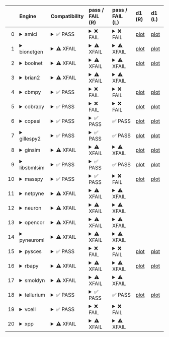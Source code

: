 |    | Engine                                                                                                                                     | Compatibility                                                                                                                                                                                                                                                 | pass / FAIL (R)                                                                                                                                                                                                                                                                                                                                                                                                                                                                                                                                                                                                                                                                                                                                                                                                                           | pass / FAIL (L)                                                                                                                                                                                                                                                                                                                                                                                                                                                                                                                           | d1 (R)                                               | d1 (L)                                              |
|---:|:-------------------------------------------------------------------------------------------------------------------------------------------|:--------------------------------------------------------------------------------------------------------------------------------------------------------------------------------------------------------------------------------------------------------------|:------------------------------------------------------------------------------------------------------------------------------------------------------------------------------------------------------------------------------------------------------------------------------------------------------------------------------------------------------------------------------------------------------------------------------------------------------------------------------------------------------------------------------------------------------------------------------------------------------------------------------------------------------------------------------------------------------------------------------------------------------------------------------------------------------------------------------------------|:------------------------------------------------------------------------------------------------------------------------------------------------------------------------------------------------------------------------------------------------------------------------------------------------------------------------------------------------------------------------------------------------------------------------------------------------------------------------------------------------------------------------------------------|:-----------------------------------------------------|:----------------------------------------------------|
|  0 | <details><summary>amici</summary>https://docs.biosimulators.org/Biosimulators_AMICI/<br></details>                                         | <details><summary>&#9989; PASS</summary>The file extensions ('sbml', 'sedml') suggest the input file types are '['SBML', 'SED-ML']'. ['SBML', 'SED-ML'] are compatible with amici.</details>                                                                  | <details><summary>&#10060; FAIL</summary><a href="https://api.biosimulations.org/runs/672364ffb678b3883bb574ba">view</a><br><a href="https://api.biosimulations.org/results/672364ffb678b3883bb574ba/download">download</a><br><a href="https://api.biosimulations.org/logs/672364ffb678b3883bb574ba?includeOutput=true">logs</a><br><br>ERROR MESSAGE:<br>Reached maximum number of steps<br><br></details>                                                                                                                                                                                                                                                                                                                                                                                                                              | <details><summary>&#10060; FAIL</summary>ERROR MESSAGE:<br>Reached maximum number of steps<br><br></details>                                                                                                                                                                                                                                                                                                                                                                                                                              | <a href="d1_plots_remote\amici_d1.pdf">plot</a>      | <a href="d1_plots_local\amici_d1.pdf">plot</a>      |
|  1 | <details><summary>bionetgen</summary>https://docs.biosimulators.org/Biosimulators_BioNetGen/<br></details>                                 | <details><summary>&#9888; XFAIL</summary>EXPECTED FAIL<br><br>The file extensions ('sbml', 'sedml') suggest the input file types may not be compatibe with bionetgen.<br><br>['BNGL', 'SED-ML'] are compatible with bionetgen.</details>                      | <details><summary>&#9888; XFAIL</summary>EXPECTED FAIL<br><br><a href="https://api.biosimulations.org/runs/672365030d09353e8f0f21c1">view</a><br><a href="https://api.biosimulations.org/results/672365030d09353e8f0f21c1/download">download</a><br><a href="https://api.biosimulations.org/logs/672365030d09353e8f0f21c1?includeOutput=true">logs</a><br><br>ERROR MESSAGE:<br>The COMBINE/OMEX did not execute successfully:<br><br>  The SED document did not execute successfully:<br>  <br>    Language for model `net1` is not supported.<br>      - Model language `urn:sedml:language:sbml` is not supported. Models must be in BNGL format (e.g., `sed:model/@language` must match `^urn:sedml:language:bngl(\.$)` such as `urn:sedml:language:bngl`).<br><br>ERROR TYPE:<br>CombineArchiveExecutionError</details>              | <details><summary>&#9888; XFAIL</summary>EXPECTED FAIL<br><br>ERROR MESSAGE:<br>The COMBINE/OMEX did not execute successfully:<br><br>  The SED document did not execute successfully:<br>  <br>    Language for model `net1` is not supported.<br>      - Model language `urn:sedml:language:sbml` is not supported. Models must be in BNGL format (e.g., `sed:model/@language` must match `^urn:sedml:language:bngl(\.$)` such as `urn:sedml:language:bngl`).<br><br>ERROR TYPE:<br>CombineArchiveExecutionError</details>              | <a href="d1_plots_remote\bionetgen_d1.pdf">plot</a>  | <a href="d1_plots_local\bionetgen_d1.pdf">plot</a>  |
|  2 | <details><summary>boolnet</summary>https://docs.biosimulators.org/Biosimulators_BoolNet/<br></details>                                     | <details><summary>&#9888; XFAIL</summary>EXPECTED FAIL<br><br>The file extensions ('sbml', 'sedml') suggest the input file types may not be compatibe with boolnet.<br><br>['SBML-qual', 'SED-ML'] are compatible with boolnet.</details>                     | <details><summary>&#9888; XFAIL</summary>EXPECTED FAIL<br><br><a href="https://api.biosimulations.org/runs/672365055a60072d20f42483">view</a><br><a href="https://api.biosimulations.org/results/672365055a60072d20f42483/download">download</a><br><a href="https://api.biosimulations.org/logs/672365055a60072d20f42483?includeOutput=true">logs</a><br><br>ERROR MESSAGE:<br>The COMBINE/OMEX did not execute successfully:<br><br>  The SED document did not execute successfully:<br>  <br>    Simulation `sim1` is invalid.<br>      - Number of points (20000) must be equal to the difference between the output end (200.0) and start times (0.0).<br><br>ERROR TYPE:<br>CombineArchiveExecutionError</details>                                                                                                                  | <details><summary>&#9888; XFAIL</summary>EXPECTED FAIL<br><br>ERROR MESSAGE:<br>The COMBINE/OMEX did not execute successfully:<br><br>  The SED document did not execute successfully:<br>  <br>    Simulation `sim1` is invalid.<br>      - Number of points (20000) must be equal to the difference between the output end (200.0) and start times (0.0).<br><br>ERROR TYPE:<br>CombineArchiveExecutionError</details>                                                                                                                  | <a href="d1_plots_remote\boolnet_d1.pdf">plot</a>    | <a href="d1_plots_local\boolnet_d1.pdf">plot</a>    |
|  3 | <details><summary>brian2</summary>https://docs.biosimulators.org/Biosimulators_pyNeuroML/<br></details>                                    | <details><summary>&#9888; XFAIL</summary>EXPECTED FAIL<br><br>The file extensions ('sbml', 'sedml') suggest the input file types may not be compatibe with brian2.<br><br>['NeuroML', 'SED-ML', 'LEMS', 'SED-ML'] are compatible with brian2.</details>       | <details><summary>&#9888; XFAIL</summary>EXPECTED FAIL<br><br><a href="https://api.biosimulations.org/runs/67236501b678b3883bb574bd">view</a><br><a href="https://api.biosimulations.org/results/67236501b678b3883bb574bd/download">download</a><br><a href="https://api.biosimulations.org/logs/67236501b678b3883bb574bd?includeOutput=true">logs</a><br><br>ERROR MESSAGE:<br>No module named 'libsbml'<br><br>ERROR TYPE:<br>ModuleNotFoundError</details>                                                                                                                                                                                                                                                                                                                                                                             | <details><summary>&#9888; XFAIL</summary>EXPECTED FAIL<br><br>ERROR MESSAGE:<br>No module named 'libsbml'<br><br>ERROR TYPE:<br>ModuleNotFoundError</details>                                                                                                                                                                                                                                                                                                                                                                             |                                                      |                                                     |
|  4 | <details><summary>cbmpy</summary>https://docs.biosimulators.org/Biosimulators_CBMPy/<br></details>                                         | <details><summary>&#9989; PASS</summary>The file extensions ('sbml', 'sedml') suggest the input file types are '['SBML', 'SED-ML']'. ['SBML', 'SED-ML'] are compatible with cbmpy.</details>                                                                  | <details><summary>&#10060; FAIL</summary><a href="https://api.biosimulations.org/runs/67236507b678b3883bb574c0">view</a><br><a href="https://api.biosimulations.org/results/67236507b678b3883bb574c0/download">download</a><br><a href="https://api.biosimulations.org/logs/67236507b678b3883bb574c0?includeOutput=true">logs</a><br><br>ERROR MESSAGE:<br>The COMBINE/OMEX did not execute successfully:<br><br>  The SED document did not execute successfully:<br>  <br>    UniformTimeCourseSimulation `sim1` is not supported.<br>      - Simulation sim1 of type `UniformTimeCourseSimulation` is not supported. Simulation must be an instance of one of the following:<br>          - SteadyStateSimulation<br><br>ERROR TYPE:<br>CombineArchiveExecutionError</details>                                                          | <details><summary>&#10060; FAIL</summary>ERROR MESSAGE:<br>The COMBINE/OMEX did not execute successfully:<br><br>  The SED document did not execute successfully:<br>  <br>    UniformTimeCourseSimulation `sim1` is not supported.<br>      - Simulation sim1 of type `UniformTimeCourseSimulation` is not supported. Simulation must be an instance of one of the following:<br>          - SteadyStateSimulation<br><br>ERROR TYPE:<br>CombineArchiveExecutionError</details>                                                          | <a href="d1_plots_remote\cbmpy_d1.pdf">plot</a>      | <a href="d1_plots_local\cbmpy_d1.pdf">plot</a>      |
|  5 | <details><summary>cobrapy</summary>https://docs.biosimulators.org/Biosimulators_COBRApy/<br>Only allows steady state simulations</details> | <details><summary>&#9989; PASS</summary>The file extensions ('sbml', 'sedml') suggest the input file types are '['SBML', 'SED-ML']'. ['SBML', 'SED-ML'] are compatible with cobrapy.</details>                                                                | <details><summary>&#10060; FAIL</summary><a href="https://api.biosimulations.org/runs/672365095a60072d20f42488">view</a><br><a href="https://api.biosimulations.org/results/672365095a60072d20f42488/download">download</a><br><a href="https://api.biosimulations.org/logs/672365095a60072d20f42488?includeOutput=true">logs</a><br><br>ERROR MESSAGE:<br>The COMBINE/OMEX did not execute successfully:<br><br>  The SED document did not execute successfully:<br>  <br>    UniformTimeCourseSimulation `sim1` is not supported.<br>      - Simulation sim1 of type `UniformTimeCourseSimulation` is not supported. Simulation must be an instance of one of the following:<br>          - SteadyStateSimulation<br><br>ERROR TYPE:<br>CombineArchiveExecutionError</details>                                                          | <details><summary>&#10060; FAIL</summary>ERROR MESSAGE:<br>The COMBINE/OMEX did not execute successfully:<br><br>  The SED document did not execute successfully:<br>  <br>    UniformTimeCourseSimulation `sim1` is not supported.<br>      - Simulation sim1 of type `UniformTimeCourseSimulation` is not supported. Simulation must be an instance of one of the following:<br>          - SteadyStateSimulation<br><br>ERROR TYPE:<br>CombineArchiveExecutionError</details>                                                          | <a href="d1_plots_remote\cobrapy_d1.pdf">plot</a>    | <a href="d1_plots_local\cobrapy_d1.pdf">plot</a>    |
|  6 | <details><summary>copasi</summary>https://docs.biosimulators.org/Biosimulators_COPASI/<br></details>                                       | <details><summary>&#9989; PASS</summary>The file extensions ('sbml', 'sedml') suggest the input file types are '['SBML', 'SED-ML']'. ['SBML', 'SED-ML'] are compatible with copasi.</details>                                                                 | <details><summary>&#9989; PASS</summary><a href="https://api.biosimulations.org/runs/6723650bb678b3883bb574c7">view</a><br><a href="https://api.biosimulations.org/results/6723650bb678b3883bb574c7/download">download</a><br><a href="https://api.biosimulations.org/logs/6723650bb678b3883bb574c7?includeOutput=true">logs</a><br><br></details>                                                                                                                                                                                                                                                                                                                                                                                                                                                                                        | &#9989; PASS                                                                                                                                                                                                                                                                                                                                                                                                                                                                                                                              | <a href="d1_plots_remote\copasi_d1.pdf">plot</a>     | <a href="d1_plots_local\copasi_d1.pdf">plot</a>     |
|  7 | <details><summary>gillespy2</summary>https://docs.biosimulators.org/Biosimulators_GillesPy2/<br></details>                                 | <details><summary>&#9989; PASS</summary>The file extensions ('sbml', 'sedml') suggest the input file types are '['SBML', 'SED-ML']'. ['SBML', 'SED-ML'] are compatible with gillespy2.</details>                                                              | <details><summary>&#9989; PASS</summary><a href="https://api.biosimulations.org/runs/6723650db678b3883bb574cc">view</a><br><a href="https://api.biosimulations.org/results/6723650db678b3883bb574cc/download">download</a><br><a href="https://api.biosimulations.org/logs/6723650db678b3883bb574cc?includeOutput=true">logs</a><br><br></details>                                                                                                                                                                                                                                                                                                                                                                                                                                                                                        | &#9989; PASS                                                                                                                                                                                                                                                                                                                                                                                                                                                                                                                              | <a href="d1_plots_remote\gillespy2_d1.pdf">plot</a>  | <a href="d1_plots_local\gillespy2_d1.pdf">plot</a>  |
|  8 | <details><summary>ginsim</summary>https://docs.biosimulators.org/Biosimulators_GINsim/<br></details>                                       | <details><summary>&#9888; XFAIL</summary>EXPECTED FAIL<br><br>The file extensions ('sbml', 'sedml') suggest the input file types may not be compatibe with ginsim.<br><br>['SBML-qual', 'SED-ML'] are compatible with ginsim.</details>                       | <details><summary>&#9888; XFAIL</summary>EXPECTED FAIL<br><br><a href="https://api.biosimulations.org/runs/6723650f0d09353e8f0f21cc">view</a><br><a href="https://api.biosimulations.org/results/6723650f0d09353e8f0f21cc/download">download</a><br><a href="https://api.biosimulations.org/logs/6723650f0d09353e8f0f21cc?includeOutput=true">logs</a><br><br>ERROR MESSAGE:<br>The COMBINE/OMEX did not execute successfully:<br><br>  The SED document did not execute successfully:<br>  <br>    Simulation `sim1` is invalid.<br>      - The interval between the output start and time time must be an integer multiple of the number of steps, not `0.01`:<br>          Output start time: 0.0<br>          Output end time: 200.0<br>          Number of steps: 20000<br><br>ERROR TYPE:<br>CombineArchiveExecutionError</details> | <details><summary>&#9888; XFAIL</summary>EXPECTED FAIL<br><br>ERROR MESSAGE:<br>The COMBINE/OMEX did not execute successfully:<br><br>  The SED document did not execute successfully:<br>  <br>    Simulation `sim1` is invalid.<br>      - The interval between the output start and time time must be an integer multiple of the number of steps, not `0.01`:<br>          Output start time: 0.0<br>          Output end time: 200.0<br>          Number of steps: 20000<br><br>ERROR TYPE:<br>CombineArchiveExecutionError</details> | <a href="d1_plots_remote\ginsim_d1.pdf">plot</a>     | <a href="d1_plots_local\ginsim_d1.pdf">plot</a>     |
|  9 | <details><summary>libsbmlsim</summary>https://docs.biosimulators.org/Biosimulators_LibSBMLSim/<br></details>                               | <details><summary>&#9989; PASS</summary>The file extensions ('sbml', 'sedml') suggest the input file types are '['SBML', 'SED-ML']'. ['SBML', 'SED-ML'] are compatible with libsbmlsim.</details>                                                             | <details><summary>&#9989; PASS</summary><a href="https://api.biosimulations.org/runs/672365110d09353e8f0f21d1">view</a><br><a href="https://api.biosimulations.org/results/672365110d09353e8f0f21d1/download">download</a><br><a href="https://api.biosimulations.org/logs/672365110d09353e8f0f21d1?includeOutput=true">logs</a><br><br></details>                                                                                                                                                                                                                                                                                                                                                                                                                                                                                        | &#9989; PASS                                                                                                                                                                                                                                                                                                                                                                                                                                                                                                                              | <a href="d1_plots_remote\libsbmlsim_d1.pdf">plot</a> | <a href="d1_plots_local\libsbmlsim_d1.pdf">plot</a> |
| 10 | <details><summary>masspy</summary>https://docs.biosimulators.org/Biosimulators_MASSpy/<br></details>                                       | <details><summary>&#9989; PASS</summary>The file extensions ('sbml', 'sedml') suggest the input file types are '['SBML', 'SED-ML']'. ['SBML', 'SED-ML'] are compatible with masspy.</details>                                                                 | <details><summary>&#9989; PASS</summary><a href="https://api.biosimulations.org/runs/672365125a60072d20f42493">view</a><br><a href="https://api.biosimulations.org/results/672365125a60072d20f42493/download">download</a><br><a href="https://api.biosimulations.org/logs/672365125a60072d20f42493?includeOutput=true">logs</a><br><br></details>                                                                                                                                                                                                                                                                                                                                                                                                                                                                                        | <details><summary>&#10060; FAIL</summary>ERROR MESSAGE:<br>The COMBINE/OMEX did not execute successfully:<br><br>  The SED document did not execute successfully:<br>  <br>    Something went wrong reading the SBML model. Most likely the SBML model is not valid. Please check that your model is valid using the `mass.io.sbml.validate_sbml_model` function or via the online validator at http://sbml.org/validator .<br>    	`(model, errors) = validate_sbml_model(filename)`<br>    If the model is valid and cannot be read please open an issue at https://github.com/SBRG/masspy/issues .<br><br>ERROR TYPE:<br>CombineArchiveExecutionError</details>                                                                                                                                                                                                                                                                                                                                                                                                                                                                                                                                           | <a href="d1_plots_remote\masspy_d1.pdf">plot</a>     | <a href="d1_plots_local\masspy_d1.pdf">plot</a>     |
| 11 | <details><summary>netpyne</summary>https://docs.biosimulators.org/Biosimulators_pyNeuroML/<br></details>                                   | <details><summary>&#9888; XFAIL</summary>EXPECTED FAIL<br><br>The file extensions ('sbml', 'sedml') suggest the input file types may not be compatibe with netpyne.<br><br>['NeuroML', 'SED-ML', 'LEMS', 'SED-ML'] are compatible with netpyne.</details>     | <details><summary>&#9888; XFAIL</summary>EXPECTED FAIL<br><br><a href="https://api.biosimulations.org/runs/672365140d09353e8f0f21e0">view</a><br><a href="https://api.biosimulations.org/results/672365140d09353e8f0f21e0/download">download</a><br><a href="https://api.biosimulations.org/logs/672365140d09353e8f0f21e0?includeOutput=true">logs</a><br><br>ERROR MESSAGE:<br>No module named 'libsbml'<br><br>ERROR TYPE:<br>ModuleNotFoundError</details>                                                                                                                                                                                                                                                                                                                                                                             | <details><summary>&#9888; XFAIL</summary>EXPECTED FAIL<br><br>ERROR MESSAGE:<br>No module named 'libsbml'<br><br>ERROR TYPE:<br>ModuleNotFoundError</details>                                                                                                                                                                                                                                                                                                                                                                             |                                                      |                                                     |
| 12 | <details><summary>neuron</summary>https://docs.biosimulators.org/Biosimulators_pyNeuroML/<br></details>                                    | <details><summary>&#9888; XFAIL</summary>EXPECTED FAIL<br><br>The file extensions ('sbml', 'sedml') suggest the input file types may not be compatibe with neuron.<br><br>['NeuroML', 'SED-ML', 'LEMS', 'SED-ML'] are compatible with neuron.</details>       | <details><summary>&#9888; XFAIL</summary>EXPECTED FAIL<br><br><a href="https://api.biosimulations.org/runs/67236516b678b3883bb574de">view</a><br><a href="https://api.biosimulations.org/results/67236516b678b3883bb574de/download">download</a><br><a href="https://api.biosimulations.org/logs/67236516b678b3883bb574de?includeOutput=true">logs</a><br><br>ERROR MESSAGE:<br>No module named 'libsbml'<br><br>ERROR TYPE:<br>ModuleNotFoundError</details>                                                                                                                                                                                                                                                                                                                                                                             | <details><summary>&#9888; XFAIL</summary>EXPECTED FAIL<br><br>ERROR MESSAGE:<br>No module named 'libsbml'<br><br>ERROR TYPE:<br>ModuleNotFoundError</details>                                                                                                                                                                                                                                                                                                                                                                             |                                                      |                                                     |
| 13 | <details><summary>opencor</summary>https://docs.biosimulators.org/Biosimulators_OpenCOR/<br></details>                                     | <details><summary>&#9888; XFAIL</summary>EXPECTED FAIL<br><br>The file extensions ('sbml', 'sedml') suggest the input file types may not be compatibe with opencor.<br><br>['CellML', 'SED-ML'] are compatible with opencor.</details>                        | <details><summary>&#9888; XFAIL</summary>EXPECTED FAIL<br><br><a href="https://api.biosimulations.org/runs/672365170d09353e8f0f21fb">view</a><br><a href="https://api.biosimulations.org/results/672365170d09353e8f0f21fb/download">download</a><br><a href="https://api.biosimulations.org/logs/672365170d09353e8f0f21fb?includeOutput=true">logs</a><br><br>ERROR MESSAGE:<br>No module named 'libsbml'<br><br>ERROR TYPE:<br>ModuleNotFoundError</details>                                                                                                                                                                                                                                                                                                                                                                             | <details><summary>&#9888; XFAIL</summary>EXPECTED FAIL<br><br>ERROR MESSAGE:<br>No module named 'libsbml'<br><br>ERROR TYPE:<br>ModuleNotFoundError</details>                                                                                                                                                                                                                                                                                                                                                                             |                                                      |                                                     |
| 14 | <details><summary>pyneuroml</summary>https://docs.biosimulators.org/Biosimulators_pyNeuroML/<br></details>                                 | <details><summary>&#9888; XFAIL</summary>EXPECTED FAIL<br><br>The file extensions ('sbml', 'sedml') suggest the input file types may not be compatibe with pyneuroml.<br><br>['NeuroML', 'SED-ML', 'LEMS', 'SED-ML'] are compatible with pyneuroml.</details> | <details><summary>&#9888; XFAIL</summary>EXPECTED FAIL<br><br><a href="https://api.biosimulations.org/runs/672365195a60072d20f424b8">view</a><br><a href="https://api.biosimulations.org/results/672365195a60072d20f424b8/download">download</a><br><a href="https://api.biosimulations.org/logs/672365195a60072d20f424b8?includeOutput=true">logs</a><br><br>ERROR MESSAGE:<br>No module named 'libsbml'<br><br>ERROR TYPE:<br>ModuleNotFoundError</details>                                                                                                                                                                                                                                                                                                                                                                             | <details><summary>&#9888; XFAIL</summary>EXPECTED FAIL<br><br>ERROR MESSAGE:<br>No module named 'libsbml'<br><br>ERROR TYPE:<br>ModuleNotFoundError</details>                                                                                                                                                                                                                                                                                                                                                                             |                                                      |                                                     |
| 15 | <details><summary>pysces</summary>https://docs.biosimulators.org/Biosimulators_PySCeS/<br></details>                                       | <details><summary>&#9989; PASS</summary>The file extensions ('sbml', 'sedml') suggest the input file types are '['SBML', 'SED-ML']'. ['SBML', 'SED-ML'] are compatible with pysces.</details>                                                                 | <details><summary>&#10060; FAIL</summary><a href="https://api.biosimulations.org/runs/6723651bb678b3883bb57503">view</a><br><a href="https://api.biosimulations.org/results/6723651bb678b3883bb57503/download">download</a><br><a href="https://api.biosimulations.org/logs/6723651bb678b3883bb57503?includeOutput=true">logs</a><br><br>ERROR MESSAGE:<br>The COMBINE/OMEX did not execute successfully:<br><br>  The SED document did not execute successfully:<br>  <br>    class 'AssertionError':<br>    Unable to generate Stoichiometric Matrix! model has:<br>    0 reactions<br>    0 species<br>    what did you have in mind?<br>    <br><br>ERROR TYPE:<br>CombineArchiveExecutionError</details>                                                                                                                             | <details><summary>&#10060; FAIL</summary>ERROR MESSAGE:<br>The COMBINE/OMEX did not execute successfully:<br><br>  The SED document did not execute successfully:<br>  <br>    class 'AssertionError':<br>    Unable to generate Stoichiometric Matrix! model has:<br>    0 reactions<br>    0 species<br>    what did you have in mind?<br>    <br><br>ERROR TYPE:<br>CombineArchiveExecutionError</details>                                                                                                                             | <a href="d1_plots_remote\pysces_d1.pdf">plot</a>     | <a href="d1_plots_local\pysces_d1.pdf">plot</a>     |
| 16 | <details><summary>rbapy</summary>https://docs.biosimulators.org/Biosimulators_RBApy/<br></details>                                         | <details><summary>&#9888; XFAIL</summary>EXPECTED FAIL<br><br>The file extensions ('sbml', 'sedml') suggest the input file types may not be compatibe with rbapy.<br><br>['RBApy', 'SED-ML'] are compatible with rbapy.</details>                             | <details><summary>&#9888; XFAIL</summary>EXPECTED FAIL<br><br><a href="https://api.biosimulations.org/runs/6723651cb678b3883bb57506">view</a><br><a href="https://api.biosimulations.org/results/6723651cb678b3883bb57506/download">download</a><br><a href="https://api.biosimulations.org/logs/6723651cb678b3883bb57506?includeOutput=true">logs</a><br><br>ERROR MESSAGE:<br>The COMBINE/OMEX did not execute successfully:<br><br>  The SED document did not execute successfully:<br>  <br>    Language for model `net1` is not supported.<br>      - Model language `urn:sedml:language:sbml` is not supported. Models must be in RBA format (e.g., `sed:model/@language` must match `^urn:sedml:language:rba(\.$)` such as `urn:sedml:language:rba`).<br><br>ERROR TYPE:<br>CombineArchiveExecutionError</details>                 | <details><summary>&#9888; XFAIL</summary>EXPECTED FAIL<br><br>ERROR MESSAGE:<br>The COMBINE/OMEX did not execute successfully:<br><br>  The SED document did not execute successfully:<br>  <br>    Language for model `net1` is not supported.<br>      - Model language `urn:sedml:language:sbml` is not supported. Models must be in RBA format (e.g., `sed:model/@language` must match `^urn:sedml:language:rba(\.$)` such as `urn:sedml:language:rba`).<br><br>ERROR TYPE:<br>CombineArchiveExecutionError</details>                 | <a href="d1_plots_remote\rbapy_d1.pdf">plot</a>      | <a href="d1_plots_local\rbapy_d1.pdf">plot</a>      |
| 17 | <details><summary>smoldyn</summary>https://smoldyn.readthedocs.io/en/latest/python/api.html#sed-ml-combine-biosimulators-api<br></details> | <details><summary>&#9888; XFAIL</summary>EXPECTED FAIL<br><br>The file extensions ('sbml', 'sedml') suggest the input file types may not be compatibe with smoldyn.<br><br>['Smoldyn', 'SED-ML'] are compatible with smoldyn.</details>                       | <details><summary>&#9888; XFAIL</summary>EXPECTED FAIL<br><br><a href="https://api.biosimulations.org/runs/6723651e0d09353e8f0f2222">view</a><br><a href="https://api.biosimulations.org/results/6723651e0d09353e8f0f2222/download">download</a><br><a href="https://api.biosimulations.org/logs/6723651e0d09353e8f0f2222?includeOutput=true">logs</a><br><br>ERROR MESSAGE:<br>No module named 'libsbml'<br><br>ERROR TYPE:<br>ModuleNotFoundError</details>                                                                                                                                                                                                                                                                                                                                                                             | <details><summary>&#9888; XFAIL</summary>EXPECTED FAIL<br><br>ERROR MESSAGE:<br>Error unknown. The log.yml containing error information was not found.<br><br></details>                                                                                                                                                                                                                                                                                                                                                                  |                                                      |                                                     |
| 18 | <details><summary>tellurium</summary>https://docs.biosimulators.org/Biosimulators_tellurium/<br></details>                                 | <details><summary>&#9989; PASS</summary>The file extensions ('sbml', 'sedml') suggest the input file types are '['SBML', 'SED-ML']'. ['SBML', 'SED-ML'] are compatible with tellurium.</details>                                                              | <details><summary>&#9989; PASS</summary><a href="https://api.biosimulations.org/runs/672365200d09353e8f0f222c">view</a><br><a href="https://api.biosimulations.org/results/672365200d09353e8f0f222c/download">download</a><br><a href="https://api.biosimulations.org/logs/672365200d09353e8f0f222c?includeOutput=true">logs</a><br><br></details>                                                                                                                                                                                                                                                                                                                                                                                                                                                                                        | &#9989; PASS                                                                                                                                                                                                                                                                                                                                                                                                                                                                                                                              | <a href="d1_plots_remote\tellurium_d1.pdf">plot</a>  | <a href="d1_plots_local\tellurium_d1.pdf">plot</a>  |
| 19 | <details><summary>vcell</summary>https://github.com/virtualcell/vcell<br></details>                                                        | <details><summary>&#9989; PASS</summary>The file extensions ('sbml', 'sedml') suggest the input file types are '['SBML', 'SED-ML']'. ['SBML', 'SED-ML', 'BNGL', 'SED-ML'] are compatible with vcell.</details>                                                | <details><summary>&#10060; FAIL</summary><a href="https://api.biosimulations.org/runs/67236523b678b3883bb57531">view</a><br><a href="https://api.biosimulations.org/results/67236523b678b3883bb57531/download">download</a><br><a href="https://api.biosimulations.org/logs/67236523b678b3883bb57531?includeOutput=true">logs</a><br><br>ERROR MESSAGE:<br>status: QUEUED<br><br></details>                                                                                                                                                                                                                                                                                                                                                                                                                                               | <details><summary>&#10060; FAIL</summary>ERROR MESSAGE:<br>Runtime Exception<br><br></details>                                                                                                                                                                                                                                                                                                                                                                                                                                            |                                                      |                                                     |
| 20 | <details><summary>xpp</summary>https://docs.biosimulators.org/Biosimulators_XPP/<br></details>                                             | <details><summary>&#9888; XFAIL</summary>EXPECTED FAIL<br><br>The file extensions ('sbml', 'sedml') suggest the input file types may not be compatibe with xpp.<br><br>['XPP', 'SED-ML'] are compatible with xpp.</details>                                   | <details><summary>&#9888; XFAIL</summary>EXPECTED FAIL<br><br><a href="https://api.biosimulations.org/runs/672365250d09353e8f0f2240">view</a><br><a href="https://api.biosimulations.org/results/672365250d09353e8f0f2240/download">download</a><br><a href="https://api.biosimulations.org/logs/672365250d09353e8f0f2240?includeOutput=true">logs</a><br><br>ERROR MESSAGE:<br>No module named 'libsbml'<br><br>ERROR TYPE:<br>ModuleNotFoundError</details>                                                                                                                                                                                                                                                                                                                                                                             | <details><summary>&#9888; XFAIL</summary>EXPECTED FAIL<br><br>ERROR MESSAGE:<br>No module named 'libsbml'<br><br>ERROR TYPE:<br>ModuleNotFoundError</details>                                                                                                                                                                                                                                                                                                                                                                             |                                                      |                                                     |